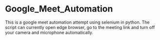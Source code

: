 # Google_Meet_Automation
This is a google meet automation attempt using selenium in python. The script can currently open edge browser, go to the meeting link and turn off your camera and microphone automatically.
